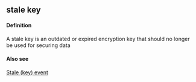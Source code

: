 ## stale key

<h4>Definition</h4><p>A stale key is an outdated or expired encryption key that should no longer be used for securing data</p><h4>Also see</h4><p><a href="stale-event">Stale (key) event</a></p>

